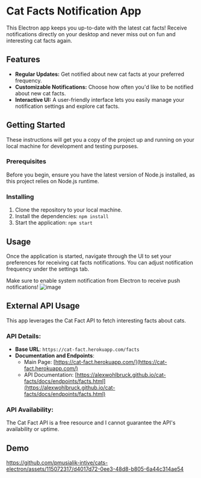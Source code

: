 # Cat Facts Notification App

This Electron app keeps you up-to-date with the latest cat facts! Receive notifications directly on your desktop and never miss out on fun and interesting cat facts again.

## Features

- **Regular Updates:** Get notified about new cat facts at your preferred frequency.
- **Customizable Notifications:** Choose how often you'd like to be notified about new cat facts.
- **Interactive UI:** A user-friendly interface lets you easily manage your notification settings and explore cat facts.

## Getting Started

These instructions will get you a copy of the project up and running on your local machine for development and testing purposes.

### Prerequisites

Before you begin, ensure you have the latest version of Node.js installed, as this project relies on Node.js runtime.

### Installing

1. Clone the repository to your local machine.
2. Install the dependencies:
   `npm install`
3. Start the application:
   `npm start`

## Usage

Once the application is started, navigate through the UI to set your preferences for receiving cat facts notifications. You can adjust notification frequency under the settings tab.

Make sure to enable system notification from Electron to receive push notifications!
![image](https://github.com/pmusialik-intive/cats-electron/assets/115072317/58fa0197-5b45-444e-9165-b469aef4d6c2)

## External API Usage

This app leverages the Cat Fact API to fetch interesting facts about cats.

### API Details:

- **Base URL**: `https://cat-fact.herokuapp.com/facts`
- **Documentation and Endpoints**:
  - Main Page: [https://cat-fact.herokuapp.com/](https://cat-fact.herokuapp.com/)
  - API Documentation: [https://alexwohlbruck.github.io/cat-facts/docs/endpoints/facts.html](https://alexwohlbruck.github.io/cat-facts/docs/endpoints/facts.html)

### API Availability:

The Cat Fact API is a free resource and I cannot guarantee the API's availability or uptime.

## Demo

https://github.com/pmusialik-intive/cats-electron/assets/115072317/d4017d72-0ee3-48d8-b805-6a44c314ae54
